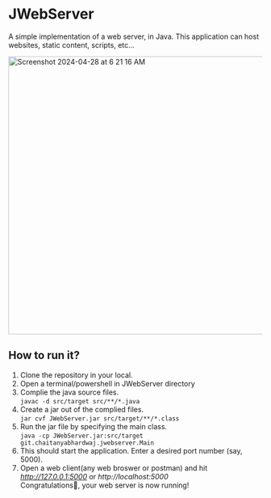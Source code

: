 # JWebServer
A simple implementation of a web server, in Java. This application can host websites, static content, scripts, etc...

<img width="550" alt="Screenshot 2024-04-28 at 6 21 16 AM" src="https://github.com/chaitanyabhardwaj/JWebServer/assets/17910338/440dca45-9ba2-455d-b2cf-01d03183c86f">

## How to run it?
1. Clone the repository in your local.
2. Open a terminal/powershell in JWebServer directory 
3. Complie the java source files.<br>
   `javac -d src/target src/**/*.java`
4. Create a jar out of the complied files.<br>
   `jar cvf JWebServer.jar src/target/**/*.class`
5. Run the jar file by specifying the main class.<br>
   `java -cp JWebServer.jar:src/target git.chaitanyabhardwaj.jwebserver.Main`
6. This should start the application. Enter a desired port number (say, 5000).
7. Open a web client(any web broswer or postman) and hit _http://127.0.0.1:5000_ or _http://localhost:5000_ <br>
Congratulations🎉, your web server is now running!
